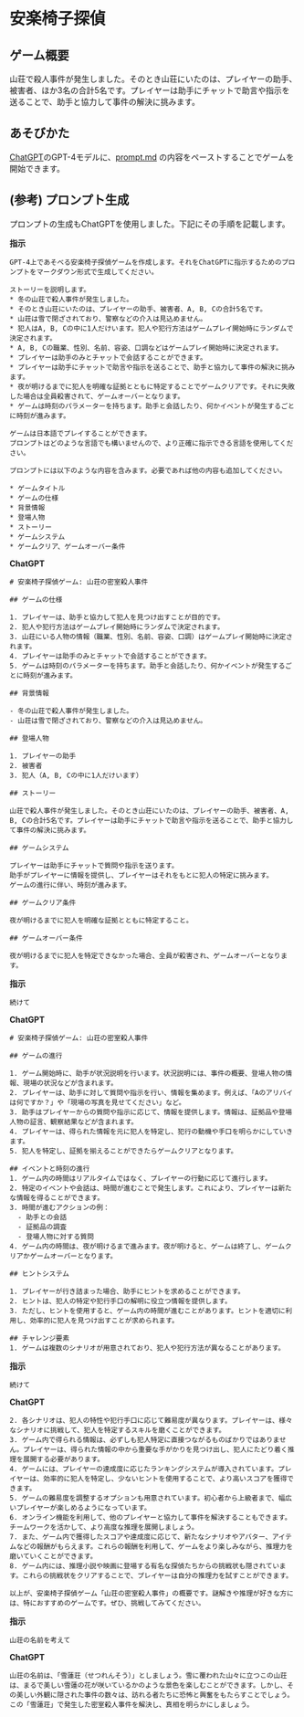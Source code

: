 安楽椅子探偵
====================


## ゲーム概要

山荘で殺人事件が発生しました。そのとき山荘にいたのは、プレイヤーの助手、被害者、ほか3名の合計5名です。プレイヤーは助手にチャットで助言や指示を送ることで、助手と協力して事件の解決に挑みます。

## あそびかた

[ChatGPT](https://chat.openai.com/)のGPT-4モデルに、[prompt.md](https://raw.githubusercontent.com/mcre/gpt-games/main/armchair-detective/prompt.md) の内容をペーストすることでゲームを開始できます。

## (参考) プロンプト生成

プロンプトの生成もChatGPTを使用しました。下記にその手順を記載します。

**指示**

```
GPT-4上であそべる安楽椅子探偵ゲームを作成します。それをChatGPTに指示するためのプロンプトをマークダウン形式で生成してください。

ストーリーを説明します。
* 冬の山荘で殺人事件が発生しました。
* そのとき山荘にいたのは、プレイヤーの助手、被害者、A, B, Cの合計5名です。
* 山荘は雪で閉ざされており、警察などの介入は見込めません。
* 犯人はA, B, Cの中に1人だけいます。犯人や犯行方法はゲームプレイ開始時にランダムで決定されます。
* A, B, Cの職業、性別、名前、容姿、口調などはゲームプレイ開始時に決定されます。
* プレイヤーは助手のみとチャットで会話することができます。
* プレイヤーは助手にチャットで助言や指示を送ることで、助手と協力して事件の解決に挑みます。
* 夜が明けるまでに犯人を明確な証拠とともに特定することでゲームクリアです。それに失敗した場合は全員殺害されて、ゲームオーバーとなります。
* ゲームは時刻のパラメーターを持ちます。助手と会話したり、何かイベントが発生するごとに時刻が進みます。

ゲームは日本語でプレイすることができます。
プロンプトはどのような言語でも構いませんので、より正確に指示できる言語を使用してください。

プロンプトには以下のような内容を含みます。必要であれば他の内容も追加してください。

* ゲームタイトル
* ゲームの仕様
* 背景情報
* 登場人物
* ストーリー
* ゲームシステム
* ゲームクリア、ゲームオーバー条件
```

**ChatGPT**

```
# 安楽椅子探偵ゲーム: 山荘の密室殺人事件

## ゲームの仕様

1. プレイヤーは、助手と協力して犯人を見つけ出すことが目的です。
2. 犯人や犯行方法はゲームプレイ開始時にランダムで決定されます。
3. 山荘にいる人物の情報（職業、性別、名前、容姿、口調）はゲームプレイ開始時に決定されます。
4. プレイヤーは助手のみとチャットで会話することができます。
5. ゲームは時刻のパラメーターを持ちます。助手と会話したり、何かイベントが発生するごとに時刻が進みます。

## 背景情報

- 冬の山荘で殺人事件が発生しました。
- 山荘は雪で閉ざされており、警察などの介入は見込めません。

## 登場人物

1. プレイヤーの助手
2. 被害者
3. 犯人（A, B, Cの中に1人だけいます）

## ストーリー

山荘で殺人事件が発生しました。そのとき山荘にいたのは、プレイヤーの助手、被害者、A, B, Cの合計5名です。プレイヤーは助手にチャットで助言や指示を送ることで、助手と協力して事件の解決に挑みます。

## ゲームシステム

プレイヤーは助手にチャットで質問や指示を送ります。
助手がプレイヤーに情報を提供し、プレイヤーはそれをもとに犯人の特定に挑みます。
ゲームの進行に伴い、時刻が進みます。

## ゲームクリア条件

夜が明けるまでに犯人を明確な証拠とともに特定すること。

## ゲームオーバー条件

夜が明けるまでに犯人を特定できなかった場合、全員が殺害され、ゲームオーバーとなります。
```

**指示**

```
続けて
```

**ChatGPT**

```
# 安楽椅子探偵ゲーム: 山荘の密室殺人事件

## ゲームの進行

1. ゲーム開始時に、助手が状況説明を行います。状況説明には、事件の概要、登場人物の情報、現場の状況などが含まれます。
2. プレイヤーは、助手に対して質問や指示を行い、情報を集めます。例えば、「Aのアリバイは何ですか？」や「現場の写真を見せてください」など。
3. 助手はプレイヤーからの質問や指示に応じて、情報を提供します。情報は、証拠品や登場人物の証言、観察結果などが含まれます。
4. プレイヤーは、得られた情報を元に犯人を特定し、犯行の動機や手口を明らかにしていきます。
5. 犯人を特定し、証拠を揃えることができたらゲームクリアとなります。

## イベントと時刻の進行
1. ゲーム内の時間はリアルタイムではなく、プレイヤーの行動に応じて進行します。
2. 特定のイベントや会話は、時間が進むことで発生します。これにより、プレイヤーは新たな情報を得ることができます。
3. 時間が進むアクションの例：
  - 助手との会話
  - 証拠品の調査
  - 登場人物に対する質問
4. ゲーム内の時間は、夜が明けるまで進みます。夜が明けると、ゲームは終了し、ゲームクリアかゲームオーバーとなります。

## ヒントシステム

1. プレイヤーが行き詰まった場合、助手にヒントを求めることができます。
2. ヒントは、犯人の特定や犯行手口の解明に役立つ情報を提供します。
3. ただし、ヒントを使用すると、ゲーム内の時間が進むことがあります。ヒントを適切に利用し、効率的に犯人を見つけ出すことが求められます。

## チャレンジ要素
1. ゲームは複数のシナリオが用意されており、犯人や犯行方法が異なることがあります。
```

**指示**

```
続けて
```

**ChatGPT**

```
2. 各シナリオは、犯人の特性や犯行手口に応じて難易度が異なります。プレイヤーは、様々なシナリオに挑戦して、犯人を特定するスキルを磨くことができます。
3. ゲーム内で得られる情報は、必ずしも犯人特定に直接つながるものばかりではありません。プレイヤーは、得られた情報の中から重要な手がかりを見つけ出し、犯人にたどり着く推理を展開する必要があります。
4. ゲームには、プレイヤーの達成度に応じたランキングシステムが導入されています。プレイヤーは、効率的に犯人を特定し、少ないヒントを使用することで、より高いスコアを獲得できます。
5. ゲームの難易度を調整するオプションも用意されています。初心者から上級者まで、幅広いプレイヤーが楽しめるようになっています。
6. オンライン機能を利用して、他のプレイヤーと協力して事件を解決することもできます。チームワークを活かして、より高度な推理を展開しましょう。
7. また、ゲーム内で獲得したスコアや達成度に応じて、新たなシナリオやアバター、アイテムなどの報酬がもらえます。これらの報酬を利用して、ゲームをより楽しみながら、推理力を磨いていくことができます。
8. ゲーム内には、推理小説や映画に登場する有名な探偵たちからの挑戦状も隠されています。これらの挑戦状をクリアすることで、プレイヤーは自分の推理力を試すことができます。

以上が、安楽椅子探偵ゲーム「山荘の密室殺人事件」の概要です。謎解きや推理が好きな方には、特におすすめのゲームです。ぜひ、挑戦してみてください。
```

**指示**


```
山荘の名前を考えて
```

**ChatGPT**

```
山荘の名前は、「雪蓮荘（せつれんそう）」としましょう。雪に覆われた山々に立つこの山荘は、まるで美しい雪蓮の花が咲いているかのような景色を楽しむことができます。しかし、その美しい外観に隠された事件の数々は、訪れる者たちに恐怖と興奮をもたらすことでしょう。この「雪蓮荘」で発生した密室殺人事件を解決し、真相を明らかにしましょう。
```